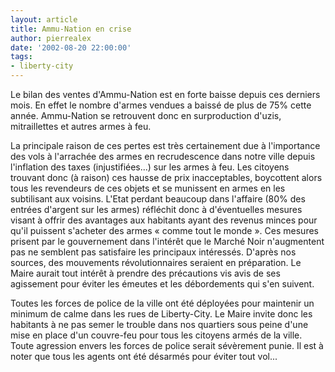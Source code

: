 ```yaml
---
layout: article
title: Ammu-Nation en crise
author: pierrealex
date: '2002-08-20 22:00:00'
tags:
- liberty-city
---
```


Le bilan des ventes d'Ammu-Nation est en forte baisse depuis ces derniers mois. En effet le nombre d'armes vendues a baissé de plus de 75% cette année. Ammu-Nation se retrouvent donc en surproduction d'uzis, mitraillettes et autres armes à feu.

La principale raison de ces pertes est très certainement due à l'importance des vols à l'arrachée des armes en recrudescence dans notre ville depuis l'inflation des taxes (injustifiées...) sur les armes à feu. Les citoyens trouvant donc (à raison) ces hausse de prix inacceptables, boycottent alors tous les revendeurs de ces objets et se munissent en armes en les subtilisant aux voisins. L'Etat perdant beaucoup dans l'affaire (80% des entrées d'argent sur les armes) réfléchit donc à d'éventuelles mesures visant à offrir des avantages aux habitants ayant des revenus minces pour qu'il puissent s'acheter des armes « comme tout le monde ». Ces mesures prisent par le gouvernement dans l'intérêt que le Marché Noir n'augmentent pas ne semblent pas satisfaire les principaux intéressés. D'après nos sources, des mouvements révolutionnaires seraient en préparation. Le Maire aurait tout intérêt à prendre des précautions vis avis de ses agissement pour éviter les émeutes et les débordements qui s'en suivent.

Toutes les forces de police de la ville ont été déployées pour maintenir un minimum de calme dans les rues de Liberty-City. Le Maire invite donc les habitants à ne pas semer le trouble dans nos quartiers sous peine d'une mise en place d'un couvre-feu pour tous les citoyens armés de la ville. Toute agression envers les forces de police serait sévèrement punie. Il est à noter que tous les agents ont été désarmés pour éviter tout vol...